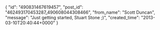  {
   "id": "490831467619457",
   "post_id": "462493170453287_490608044308466",
   "from_name": "Scott Duncan",
   "message": "Just getting started, Stuart Stone ;)",
   "created_time": "2013-03-10T20:40:44+0000"
 }
